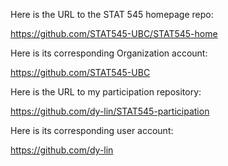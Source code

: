 Here is the URL to the STAT 545 homepage repo:

https://github.com/STAT545-UBC/STAT545-home

Here is its corresponding Organization account:

https://github.com/STAT545-UBC

Here is the URL to my participation repository:

https://github.com/dy-lin/STAT545-participation

Here is its corresponding user account:

https://github.com/dy-lin
